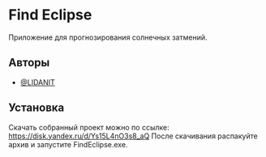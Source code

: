
# Find Eclipse

Приложение для прогнозирования солнечных затмений.


## Авторы

- [@LIDANIT](https://github.com/LIDANIT)


## Установка

Скачать собранный проект можно по ссылке: https://disk.yandex.ru/d/Ys15L4nO3s8_aQ
После скачивания распакуйте архив и запустите FindEclipse.exe.
